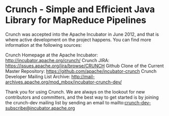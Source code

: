 # Crunch - Simple and Efficient Java Library for MapReduce Pipelines

Crunch was accepted into the Apache Incubator in June 2012, and that is where active development
on the project happens. You can find more information at the following sources:

Crunch Homepage at the Apache Incubator: http://incubator.apache.org/crunch/
Crunch JIRA: https://issues.apache.org/jira/browse/CRUNCH
Github Clone of the Current Master Repository: https://github.com/apache/incubator-crunch
Crunch Developer Mailing List Archive: http://mail-archives.apache.org/mod_mbox/incubator-crunch-dev/

Thank you for using Crunch. We are always on the lookout for new contributors and committers, and
the best way to get started is by joining the crunch-dev mailing list by sending an email to
mailto:crunch-dev-subscribe@incubator.apache.org
